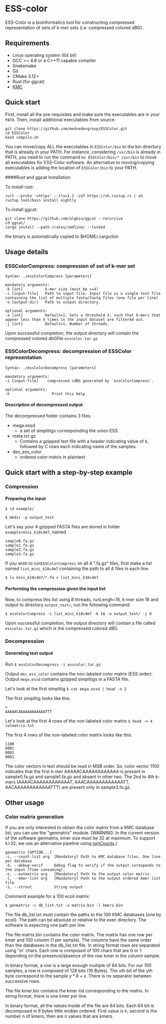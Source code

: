 # ESS-color

ESS-Color is a bioinformatics tool for constructing compressed representation of sets of k-mer sets (i.e. compressed colored dBG).

## Requirements

- Linux operating system (64 bit)
- GCC >= 4.8 or a C++11 capable compiler
- Snakemake
- Git
- CMake 3.12+
- Rust (for ggcat)
- [KMC](https://github.com/refresh-bio/KMC)



## Quick start

First, install all the pre-requisites and make sure the executables are in your `PATH`. Then, install additional executables from source:

    git clone https://github.com/medvedevgroup/ESSColor.git
    cd ESSColor
    bash compile.sh
    
You can move/copy ALL the executables in `ESSColor/bin` to the bin directory that is already in your PATH. For instance, considering `/usr/bin` is already in PATH, you need to run the command `mv ESSColor/bin/* /usr/bin` to move all executables for ESS-Color software. An alternative to moving/copying executables is adding the location of `ESSColor/bin` to your PATH.


####Rust and ggcat Installation

To install rust:   

```
curl --proto '=https' --tlsv1.2 -sSf https://sh.rustup.rs | sh
rustup toolchain install nightly
```   

To install ggcat:   

```
git clone https://github.com/algbio/ggcat --recursive
cd ggcat/
cargo install --path crates/cmdline/ --locked
```

the binary is automatically copied to $HOME/.cargo/bin


## Usage details

### ESSColorCompress: compression of set of k-mer set
```
Syntax: ./essColorCompress [parameters] 

mandatory arguments:
-k [int]          k-mer size (must be >=4)
-i [input-file]   Path to input file. Input file is a single text file containing the list of multiple fasta/fastq files (one file per line)
-o [output-dir]   Path to output directory.

optional arguments:
-a [int]          Default=1. Sets a threshold X, such that k-mers that appear less than X times in the input dataset are filtered out. 
-j [int]          Default=1. Number of threads.   
```
Upon successful completion, the output directory will contain the compressed colored dbGfile `esscolor.tar.gz`


### ESSColorDecompress: decompression of ESSColor representation

```
Syntax: ./essColorDecompress [parameters] 

mandatory arguments:
-i [input-file]    compressed cdBG generated by `essColorCompress`.   

optional arguments:
-h                   Print this Help
```

#### Description of decompressed output

The decompressed folder contains 3 files. 

* mega.essd
    * a set of simplitigs correspoinding the union ESS.
* meta.txt.gz   
    * Contains a gzipped text file with a header indicating value of k, followed by C rows each indicating name of the samples. 
* dec\_ess\_color  
   * ordered color matrix in plaintext  


## Quick start with a step-by-step example

### Compression

#### Preparing the input    
`$ cd example/`

`$ mkdir -p output_test`

Let's say your 4 gzipped FASTA files are stored in folder `example/mini_k18c4m7`, named
```
sample0.fa.gz
sample1.fa.gz
sample2.fa.gz
sample3.fa.gz
```

If you wish to run`ESSColorCompress` on all 4 ".fa.gz" files, first make a list named `list_mini_k18c4m7` containing the path to all 4 files in each line.

`$ ls mini_k18c4m7/*.fa > list_mini_k18c4m7`

#### Performing the compression given the input list

Now, to compress this list using 8 threads, runLengh=16, k-mer size 18 and output to directory `output_test/`, run the following command:

`$ essColorCompress -i list_mini_k18c4m7 -k 18 -o output_test/ -j 8`

Upon successful completion, the output directory will contain a file called `esscolor.tar.gz` which is the compressed colored dBG.


### Decompression

#### Generating text output 
Run `$ essColorDecompress -i esscolor.tar.gz`

Output `dec_ess_color` contains the non-labeled color matrix (ESS order). Output `mega.essd` contains gzipped simplitigs in a FASTA file.

Let's look at the first simplitig 
`$ cat mega.essd | head -n 2`

The first simplitig looks like this:
```
>
AAAAACAAAAAAAAAAAATTT
```

Let's look at the first 4 rows of the non-labeled color matrix
`$ head -n 4 colmatrix.txt`

The first 4 rows of the non-labeled color matrix looks like this:
```
1100
0001
0001
0001
```

The color vectors in text should be read in MSB order. So, color vector 1100 indicates that the first k-mer AAAAACAAAAAAAAAAAA is present in sample0.fa.gz and sample1.fa.gz and absent in other two. The 2nd to 4th k-mers (AAAACAAAAAAAAAAAAT, AAACAAAAAAAAAAAATT, AACAAAAAAAAAAAATTT) are present only in sample3.fa.gz.



## Other usage 

### Color matrix generation

If you are only interested to obtain the color matrix from a KMC database list, you can use the "genmatrix" module.
(WARNING: In the current version of the software genmatrix, kmer size must be 32 at maximum. To support k>32, we use an alternative pipeline using [joinCounts](https://github.com/Transipedia/dekupl-joinCounts/).)

    genmatrix [OPTION...]
    -c, --count-list arg  [Mandatory] Path to KMC database files. One line per database
    -d, --debug-verif     Debug flag to verify if the output coresponds to the input (Time consuming).
    -o, --outmatrix arg   [Mandatory] Path to the output color matrix
    -l, --kmer-list arg   [Mandatory] Path to the output ordered kmer list file
    -s, --strout          String output


Command example for a 100 ecoli matrix:

    $ genmatrix -c db_list.txt -o matrix.bin -l kmers.bin

The file db_list.txt must contain the paths to the 100 KMC databases (one by ecoli).
The path can be absolute or relative to the exec directory.
The software is expecting one path per line.

The file matrix.bin contains the color matrix.
The matrix has one row per kmer and 100 column (1 per sample).
The columns have the same order than the databases in the db_list.txt file.
In string format rows are separated using '\n' chars.
Each row is composed of 100 chars that are 0 or 1 depending on the presence/absence of the row kmer in the column sample.   

In binary format, a row is a large enough multiple of 64 bits.
For our 100 samples, a row is composed of 128 bits (16 Bytes).
The xth bit of the yth byte correspond to the sample $y*8+x$.
There is no separator between successive rows.

The file kmer.bin contains the kmer list corresponding to the matrix.
In string format, there is one kmer per line.   
   
In binary format, all the values inside of the file are 64 bits.
Each 64 bit is decomposed in 8 bytes little endian ordered.
First value is k, second is the number n of kmers, then are n values that are kmers.
